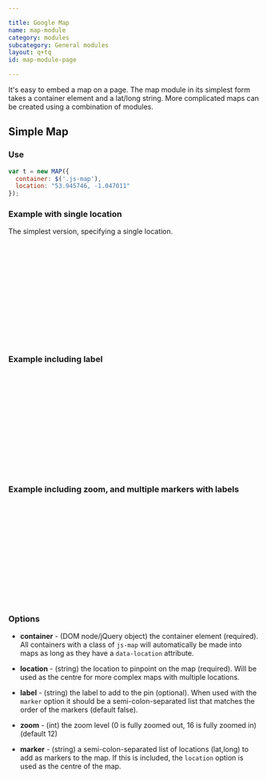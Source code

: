 ```yaml
---

title: Google Map
name: map-module
category: modules
subcategory: General modules
layout: q+tq
id: map-module-page

---
```


<div class="lead"><p>It's easy to embed a map on a page. The map module in its simplest form takes a container element and a lat/long string. More complicated maps can be created using a combination of modules.</p></div>

## Simple Map

### Use

```javascript
var t = new MAP({
  container: $('.js-map'),
  location: "53.945746, -1.047011"
});
```
### Example with single location

The simplest version, specifying a single location.

<div class="js-map" data-location="53.945746, -1.047011" style="min-height:200px; margin-bottom:20px;"></div>

### Example including label

<div class="js-map" data-location="53.945746, -1.047011" data-label="Heslington Hall" style="min-height:200px; margin-bottom:20px;"></div>

### Example including zoom, and multiple markers with labels

<div class="js-map" data-location="53.945746, -1.047011" data-zoom="14" data-label="Vanbrugh; Derwent; Wentworth" data-marker="53.947658, -1.054425; 53.946812, -1.048276; 53.945934, -1.057953" style="min-height:200px; margin-bottom:20px;"></div>

### Options

 * **container** - (DOM node/jQuery object) the container element (required). All containers with a class of `js-map` will automatically be made into maps as long as they have a `data-location` attribute.
 * **location** - (string) the location to pinpoint on the map (required). Will be used as the centre for more complex maps with multiple locations.

 * **label** - (string) the label to add to the pin (optional). When used with the `marker` option it should be a semi-colon-separated list that matches the order of the markers (default false).
 * **zoom** - (int) the zoom level (0 is fully zoomed out, 16 is fully zoomed in) (default 12)
 * **marker** - (string) a semi-colon-separated list of locations (lat,long) to add as markers to the map. If this is included, the `location` option is used as the centre of the map.

